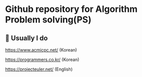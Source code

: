 # Github repository for Algorithm Problem solving(PS)

## 🎃 Usually I do

https://www.acmicpc.net/ (Korean)

https://programmers.co.kr/ (Korean)

https://projecteuler.net/ (English)

